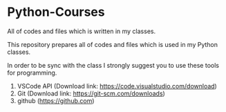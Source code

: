 # Python-Courses
All of codes and files which is written in my classes.

This repository prepares all of codes and files which is used in my Python classes.

In order to be sync with the class I strongly suggest you to use these tools for programming.
1. VSCode API (Download link: https://code.visualstudio.com/download)
2. Git (Download link: https://git-scm.com/downloads)
3. github (https://github.com)

